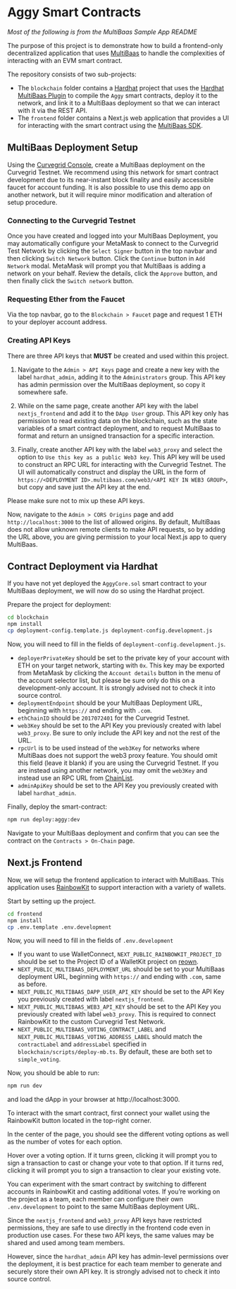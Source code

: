 # Aggy Smart Contracts

_Most of the following is from the MultiBaas Sample App README_

The purpose of this project is to demonstrate how to build a frontend-only decentralized application that uses [MultiBaas](https://docs.curvegrid.com/multibaas/) to handle the complexities of interacting with an EVM smart contract.

The repository consists of two sub-projects:

- The `blockchain` folder contains a [Hardhat](https://hardhat.org/) project that uses the [Hardhat MultiBaas Plugin](https://github.com/curvegrid/hardhat-multibaas-plugin) to compile the `Aggy` smart contracts, deploy it to the network, and link it to a MultiBaas deployment so that we can interact with it via the REST API.
- The `frontend` folder contains a Next.js web application that provides a UI for interacting with the smart contract using the [MultiBaas SDK](https://github.com/curvegrid/multibaas-sdk-typescript).

## MultiBaas Deployment Setup

Using the [Curvegrid Console](https://console.curvegrid.com/), create a MultiBaas deployment on the Curvegrid Testnet. We recommend using this network for smart contract development due to its near-instant block finality and easily accessible faucet for account funding. It is also possible to use this demo app on another network, but it will require minor modification and alteration of setup procedure.

### Connecting to the Curvegrid Testnet

Once you have created and logged into your MultiBaas Deployment, you may automatically configure your MetaMask to connect to the Curvegrid Test Network by clicking the `Select Signer` button in the top navbar and then clicking `Switch Network` button. Click the `Continue` button in `Add Network` modal. MetaMask will prompt you that MultiBaas is adding a network on your behalf. Review the details, click the `Approve` button, and then finally click the `Switch network` button.

### Requesting Ether from the Faucet

Via the top navbar, go to the `Blockchain > Faucet` page and request 1 ETH to your deployer account address.

### Creating API Keys

There are three API keys that **MUST** be created and used within this project.

1. Navigate to the `Admin > API Keys` page and create a new key with the label `hardhat_admin`, adding it to the `Administrators` group. This API key has admin permission over the MultiBaas deployment, so copy it somewhere safe.

2. While on the same page, create another API key with the label `nextjs_frontend` and add it to the `DApp User` group. This API key only has permission to read existing data on the blockchain, such as the state variables of a smart contract deployment, and to request MultiBaas to format and return an unsigned transaction for a specific interaction.

3. Finally, create another API key with the label `web3_proxy` and select the option to `Use this key as a public Web3 key`. This API key will be used to construct an RPC URL for interacting with the Curvegrid Testnet. The UI will automatically construct and display the URL in the form of `https://<DEPLOYMENT ID>.multibaas.com/web3/<API KEY IN WEB3 GROUP>`, but copy and save just the API key at the end.

Please make sure not to mix up these API keys.

Now, navigate to the `Admin > CORS Origins` page and add `http://localhost:3000` to the list of allowed origins. By default, MultiBaas does not allow unknown remote clients to make API requests, so by adding the URL above, you are giving permission to your local Next.js app to query MultiBaas.

## Contract Deployment via Hardhat

If you have not yet deployed the `AggyCore.sol` smart contract to your MultiBaas deployment, we will now do so using the Hardhat project.

Prepare the project for deployment:

```sh
cd blockchain
npm install
cp deployment-config.template.js deployment-config.development.js
```

Now, you will need to fill in the fields of `deployment-config.development.js`.
- `deployerPrivateKey` should be set to the private key of your account with ETH on your target network, starting with `0x`. This key may be exported from MetaMask by clicking the `Account details` button in the menu of the account selector list, but please be sure only do this on a development-only account. It is strongly advised not to check it into source control.
- `deploymentEndpoint` should be your MultiBaas Deployment URL, beginning with `https://` and ending with `.com`.
- `ethChainID` should be `2017072401` for the Curvegrid Testnet.
- `web3Key` should be set to the API Key you previously created with label `web3_proxy`. Be sure to only include the API key and not the rest of the URL.
- `rpcUrl` is to be used instead of the `web3Key` for networks where MultiBaas does not support the web3 proxy feature. You should omit this field (leave it blank) if you are using the Curvegrid Testnet. If you are instead using another network, you may omit the `web3Key` and instead use an RPC URL from [ChainList](https://chainlist.org/).
- `adminApiKey` should be set to the API Key you previously created with label `hardhat_admin`.

Finally, deploy the smart-contract:

```sh
npm run deploy:aggy:dev
```

Navigate to your MultiBaas deployment and confirm that you can see the contract on the `Contracts > On-Chain` page.

## Next.js Frontend

Now, we will setup the frontend application to interact with MultiBaas. This application uses [RainbowKit](https://www.rainbowkit.com/docs/installation) to support interaction with a variety of wallets.

Start by setting up the project.

```sh
cd frontend
npm install
cp .env.template .env.development
```

Now, you will need to fill in the fields of `.env.development`
- If you want to use WalletConnect, `NEXT_PUBLIC_RAINBOWKIT_PROJECT_ID` should be set to the Project ID of a WalletKit project on [reown](https://cloud.reown.com/).
- `NEXT_PUBLIC_MULTIBAAS_DEPLOYMENT_URL` should be set to your MultiBaas deployment URL, beginning with `https://` and ending with `.com`, same as before.
- `NEXT_PUBLIC_MULTIBAAS_DAPP_USER_API_KEY` should be set to the API Key you previously created with label `nextjs_frontend`.
- `NEXT_PUBLIC_MULTIBAAS_WEB3_API_KEY` should be set to the API Key you previously created with label `web3_proxy`. This is required to connect RainbowKit to the custom Curvegrid Test Network.
- `NEXT_PUBLIC_MULTIBAAS_VOTING_CONTRACT_LABEL` and `NEXT_PUBLIC_MULTIBAAS_VOTING_ADDRESS_LABEL` should match the `contractLabel` and `addressLabel` specified in `blockchain/scripts/deploy-mb.ts`. By default, these are both set to `simple_voting`.

Now, you should be able to run:

```sh
npm run dev
```

and load the dApp in your browser at http://localhost:3000.

To interact with the smart contract, first connect your wallet using the RainbowKit button located in the top-right corner.

In the center of the page, you should see the different voting options as well as the number of votes for each option.

Hover over a voting option. If it turns green, clicking it will prompt you to sign a transaction to cast or change your vote to that option. If it turns red, clicking it will prompt you to sign a transaction to clear your existing vote.

You can experiment with the smart contract by switching to different accounts in RainbowKit and casting additional votes. If you’re working on the project as a team, each member can configure their own `.env.development` to point to the same MultiBaas deployment URL.

Since the `nextjs_frontend` and `web3_proxy` API keys have restricted permissions, they are safe to use directly in the frontend code even in production use cases. For these two API keys, the same values may be shared and used among team members.

However, since the `hardhat_admin` API key has admin-level permissions over the deployment, it is best practice for each team member to generate and securely store their own API key. It is strongly advised not to check it into source control.
